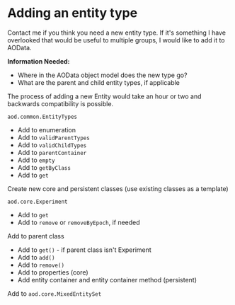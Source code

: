 # Adding an entity type

Contact me if you think you need a new entity type. If it's something I have overlooked that would be useful to multiple groups, I would like to add it to AOData. 

**Information Needed:**
- Where in the AOData object model does the new type go? 
- What are the parent and child entity types, if applicable

The process of adding a new Entity would take an hour or two and backwards compatibility is possible. 

```aod.common.EntityTypes```
- Add to enumeration
- Add to ```validParentTypes```
- Add to ```validChildTypes```
- Add to ```parentContainer```
- Add to ```empty```
- Add to ```getByClass```
- Add to ```get```

Create new core and persistent classes (use existing classes as a template)

```aod.core.Experiment```
- Add to ```get```
- Add to ```remove``` or ```removeByEpoch```, if needed

Add to parent class 
- Add to ```get()``` - if parent class isn't Experiment
- Add to ```add()```
- Add to ```remove()``` 
- Add to properties (core)
- Add entity container and entity container method (persistent)

Add to `aod.core.MixedEntitySet`
